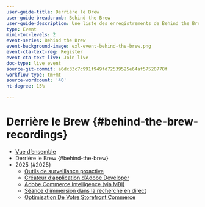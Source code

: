 ```yaml
---
user-guide-title: Derrière le Brew
user-guide-breadcrumb: Behind the Brew
user-guide-description: Une liste des enregistrements de Behind the Brew
type: Event
mini-toc-levels: 2
event-series: Behind the Brew
event-background-image: exl-event-behind-the-brew.png
event-cta-text-reg: Register
event-cta-text-live: Join live
doc-type: live event
source-git-commit: a6dc33c7c991f949fd72539525e64af57520778f
workflow-type: tm+mt
source-wordcount: '40'
ht-degree: 15%

---
```



# Derrière le Brew {#behind-the-brew-recordings}

+ [Vue d’ensemble](overview.md)
+ Derrière le Brew {#behind-the-brew}
+ 2025 {#2025}
   + [Outils de surveillance proactive](2025/proactive-monitoring-tools.md)
   + [Créateur d’application d’Adobe Developer](2025/app-builder.md)
   + [Adobe Commerce Intelligence (via MBI)](2025/commerce-intelligence.md)
   + [Séance d’immersion dans la recherche en direct](2025/deep-dive-live-search.md)
   + [Optimisation De Votre Storefront Commerce](2025/commerce-storefront.md)

